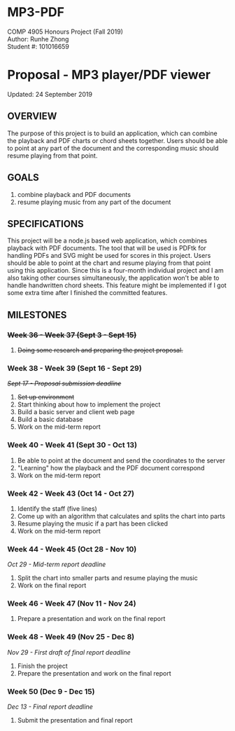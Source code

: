 # MP3-PDF
COMP 4905 Honours Project (Fall 2019)\
Author:     Runhe Zhong\
Student #:  101016659

# Proposal - MP3 player/PDF viewer
Updated: 24 September 2019

## OVERVIEW
The purpose of this project is to build an application,  which can combine the playback and PDF charts or chord sheets together. Users should be able to point at any part of the document and the corresponding music should resume playing from that point.

## GOALS
1. combine playback and PDF documents
2. resume playing music from any part of the document

## SPECIFICATIONS
This project will be a node.js based web application, which combines playback with PDF documents. The tool that will be used is PDFtk for handling PDFs and SVG might be used for scores in this project. Users should be able to point at the chart and resume playing from that point using this application. Since this is a four-month individual project and I am also taking other courses simultaneously, the application won't be able to handle handwritten chord sheets. This feature might be implemented if I got some extra time after I finished the committed features.

## MILESTONES
### ~~Week 36 - Week 37 (Sept 3 - Sept 15)~~
1. ~~Doing some research and preparing the project proposal.~~
### Week 38 - Week 39 (Sept 16 - Sept 29)
~~_Sept 17 - Proposal submission deadline_~~
1. ~~Set up environment~~
2. Start thinking about how to implement the project
3. Build a basic server and client web page
4. Build a basic database
5. Work on the mid-term report
### Week 40 - Week 41 (Sept 30 - Oct 13)
1. Be able to point at the document and send the coordinates to the server
2. "Learning" how the playback and the PDF document correspond
3. Work on the mid-term report
### Week 42 - Week 43 (Oct 14 - Oct 27)
1. Identify the staff (five lines)
2. Come up with an algorithm that calculates and splits the chart into parts
3. Resume playing the music if a part has been clicked
4. Work on the mid-term report
### Week 44 - Week 45 (Oct 28 - Nov 10)
_Oct 29 - Mid-term report deadline_
1. Split the chart into smaller parts and resume playing the music
2. Work on the final report
### Week 46 - Week 47 (Nov 11 - Nov 24)
1. Prepare a presentation and work on the final report
### Week 48 - Week 49 (Nov 25 - Dec 8)
_Nov 29 - First draft of final report deadline_
1. Finish the project
2. Prepare the presentation and work on the final report
### Week 50 (Dec 9 - Dec 15)
_Dec 13 - Final report deadline_
1. Submit the presentation and final report